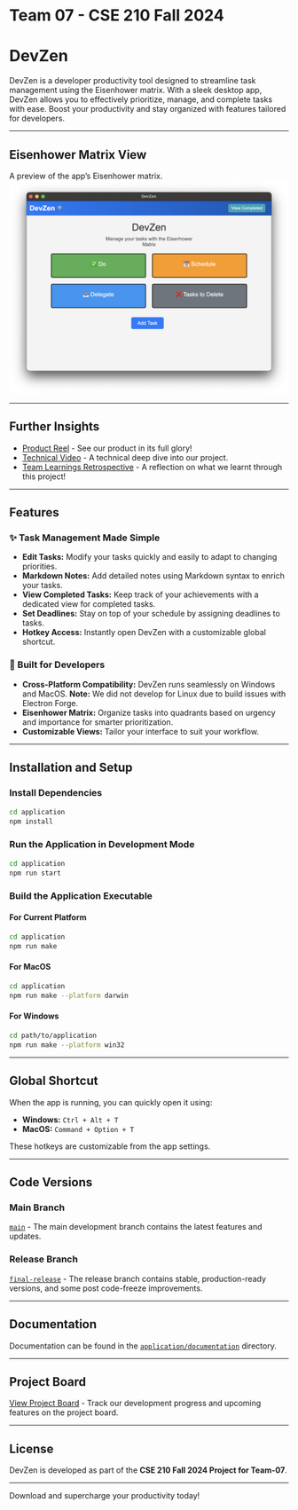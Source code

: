 # Team 07 - CSE 210 Fall 2024

# DevZen

DevZen is a developer productivity tool designed to streamline task management using the Eisenhower matrix. With a sleek desktop app, DevZen allows you to effectively prioritize, manage, and complete tasks with ease. Boost your productivity and stay organized with features tailored for developers.

---

## Eisenhower Matrix View

A preview of the app’s Eisenhower matrix. ![App Preview](icons/app_preview.png)

---

## Further Insights

- [Product Reel](https://youtu.be/szam5nk1-ro) - See our product in its full glory!
- [Technical Video](https://youtu.be/a37a69_dwis) - A technical deep dive into our project.
- [Team Learnings Retrospective](https://youtu.be/UHh3gXRNoPw) - A reflection on what we learnt through this project!

---

## Features

### ✨ Task Management Made Simple
- **Edit Tasks:** Modify your tasks quickly and easily to adapt to changing priorities.
- **Markdown Notes:** Add detailed notes using Markdown syntax to enrich your tasks.
- **View Completed Tasks:** Keep track of your achievements with a dedicated view for completed tasks.
- **Set Deadlines:** Stay on top of your schedule by assigning deadlines to tasks.
- **Hotkey Access:** Instantly open DevZen with a customizable global shortcut.

### 🔨 Built for Developers
- **Cross-Platform Compatibility:** DevZen runs seamlessly on Windows and MacOS. **Note:** We did not develop for Linux due to build issues with Electron Forge.
- **Eisenhower Matrix:** Organize tasks into quadrants based on urgency and importance for smarter prioritization.
- **Customizable Views:** Tailor your interface to suit your workflow.

---

## Installation and Setup

### Install Dependencies
```bash
cd application
npm install 
```

### Run the Application in Development Mode
```bash
cd application
npm run start
```

### Build the Application Executable
#### For Current Platform
```bash
cd application
npm run make
```
#### For MacOS
```bash
cd application
npm run make --platform darwin
```
#### For Windows
```bash
cd path/to/application
npm run make --platform win32
```

---

## Global Shortcut

When the app is running, you can quickly open it using:

- **Windows:** `Ctrl + Alt + T`
- **MacOS:** `Command + Option + T`

These hotkeys are customizable from the app settings.

---

## Code Versions

### Main Branch
[`main`](https://github.com/Team-07-CSE-210-FA-24/cse210-fa24-group07/tree/main) - The main development branch contains the latest features and updates.

### Release Branch
[`final-release`](https://github.com/Team-07-CSE-210-FA-24/cse210-fa24-group07/tree/final-release) - The release branch contains stable, production-ready versions, and some post code-freeze improvements.

---

## Documentation
Documentation can be found in the [`application/documentation`](https://github.com/Team-07-CSE-210-FA-24/cse210-fa24-group07/tree/main/application/documentation) directory.

---

## Project Board

[View Project Board](https://github.com/orgs/Team-07-CSE-210-FA-24/projects/2) - Track our development progress and upcoming features on the project board.

---

## License
DevZen is developed as part of the **CSE 210 Fall 2024 Project for Team-07**.

---

Download and supercharge your productivity today!

